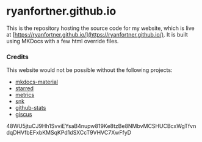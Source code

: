 # ryanfortner.github.io

This is the repository hosting the source code for my website, which is live at [https://ryanfortner.github.io/](https://ryanfortner.github.io/). It is built using MKDocs with a few html override files.

### Credits

This website would not be possible without the following projects:

- [mkdocs-material](https://github.com/squidfunk/mkdocs-material)
- [starred](https://github.com/maguowei/starred)
- [metrics](https://github.com/lowlighter/metrics)
- [snk](https://github.com/Platane/snk)
- [github-stats](https://github.com/jstrieb/github-stats)
- [giscus](https://giscus.app/)

48WU5jtuCJ9Hh1SvviEYsaB4nupw819Ke8tzBe8NMbvMCSHUCBcxWgTfvndqDHVfbEFxbKMSqKPd1dSXCcT9VHVC7XwFfyD
